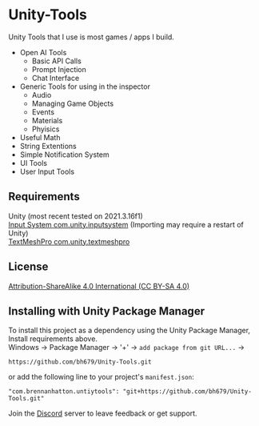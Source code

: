 # Unity-Tools
Unity Tools that I use is most games / apps I build.

 - Open AI Tools
   - Basic API Calls
   - Prompt Injection
   - Chat Interface
 - Generic Tools for using in the inspector
   - Audio 
   - Managing Game Objects
   - Events
   - Materials
   - Phyisics
 - Useful Math
 - String Extentions
 - Simple Notification System
 - UI Tools
 - User Input Tools


## Requirements
Unity (most recent tested on 2021.3.16f1) <br />
[Input System com.unity.inputsystem](https://docs.unity3d.com/Packages/com.unity.inputsystem@1.4/manual/index.html) (Importing may require a restart of Unity)<br />
[TextMeshPro com.unity.textmeshpro](https://docs.unity3d.com/Packages/com.unity.textmeshpro@3.0)<br />

## License
[Attribution-ShareAlike 4.0 International (CC BY-SA 4.0)](https://creativecommons.org/licenses/by-sa/4.0/)

## Installing with Unity Package Manager
To install this project as a dependency using the Unity Package Manager,
Install requirements above.<br >
Windows -> Package Manager -> '+' -> `add package from git URL...` ->
```
https://github.com/bh679/Unity-Tools.git
```
or 
add the following line to your project's `manifest.json`:

```
"com.brennanhatton.untiytools": "git+https://github.com/bh679/Unity-Tools.git"
```



Join the [Discord](https://discord.gg/VC8gZ2GNHs "Join Discord server") server to leave feedback or get support.
